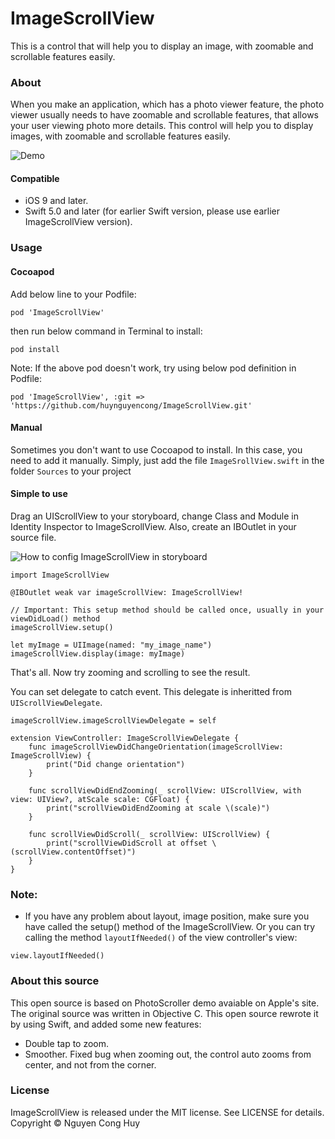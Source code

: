 # ImageScrollView

This is a control that will help you to display an image, with zoomable and scrollable features easily.

### About
When you make an application, which has a photo viewer feature, the photo viewer usually needs to have zoomable and scrollable features, that allows your user viewing photo more details. 
This control will help you to display images, with zoomable and scrollable features easily.

![Demo](ReadMeImages/demo.gif)

#### Compatible

- iOS 9 and later.
- Swift 5.0 and later (for earlier Swift version, please use earlier ImageScrollView version).

### Usage

#### Cocoapod
Add below line to your Podfile:  

```
pod 'ImageScrollView'
```  

then run below command in Terminal to install:  

`pod install`

Note: If the above pod doesn't work, try using below pod definition in Podfile:  

`pod 'ImageScrollView', :git => 'https://github.com/huynguyencong/ImageScrollView.git'`

#### Manual
Sometimes you don't want to use Cocoapod to install. In this case, you need to add it manually. Simply, just add the file `ImageSrollView.swift` in the folder `Sources` to your project

#### Simple to use
Drag an UIScrollView to your storyboard, change Class and Module in Identity Inspector to ImageScrollView. Also, create an IBOutlet in your source file.

![How to config ImageScrollView in storyboard](ReadMeImages/storyboard-demo.jpeg?raw=true)

```
import ImageScrollView
```

```
@IBOutlet weak var imageScrollView: ImageScrollView!
```

```
// Important: This setup method should be called once, usually in your viewDidLoad() method
imageScrollView.setup()

let myImage = UIImage(named: "my_image_name")
imageScrollView.display(image: myImage)
```
That's all. Now try zooming and scrolling to see the result.

You can set delegate to catch event. This delegate is inheritted from `UIScrollViewDelegate`.

```
imageScrollView.imageScrollViewDelegate = self
```

```
extension ViewController: ImageScrollViewDelegate {
    func imageScrollViewDidChangeOrientation(imageScrollView: ImageScrollView) {
        print("Did change orientation")
    }
    
    func scrollViewDidEndZooming(_ scrollView: UIScrollView, with view: UIView?, atScale scale: CGFloat) {
        print("scrollViewDidEndZooming at scale \(scale)")
    }
    
    func scrollViewDidScroll(_ scrollView: UIScrollView) {
        print("scrollViewDidScroll at offset \(scrollView.contentOffset)")
    }
}
```

### Note: 

- If you have any problem about layout, image position, make sure you have called the setup() method of the ImageScrollView. Or you can try calling the method `layoutIfNeeded()` of the view controller's view:

```view.layoutIfNeeded()```


### About this source
This open source is based on PhotoScroller demo avaiable on Apple's site. The original source was written in Objective C. This open source rewrote it by using Swift, and added some new features:
- Double tap to zoom.
- Smoother. Fixed bug when zooming out, the control auto zooms from center, and not from the corner.

### License
ImageScrollView is released under the MIT license. See LICENSE for details. Copyright © Nguyen Cong Huy
